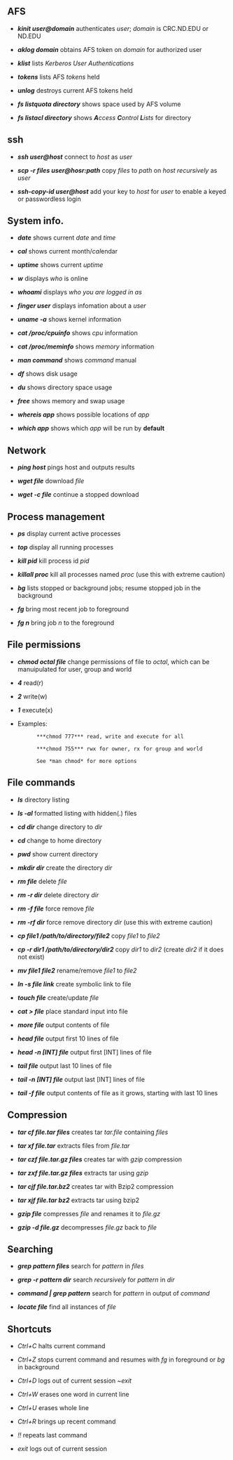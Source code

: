## AFS
- ***kinit user@domain*** authenticates *user*; *domain* is CRC.ND.EDU or ND.EDU

- ***aklog domain*** obtains AFS token on *domain* for authorized user

- ***klist*** lists *Kerberos User Authentications*

- ***tokens*** lists AFS *tokens* held

- ***unlog*** destroys current AFS tokens held

- ***fs listquota directory*** shows space used by AFS volume

- ***fs listacl directory*** shows ***A****ccess* ***C****ontrol* ***L****ists* for directory

## ssh
- ***ssh user@host*** connect to *host* as *user*

- ***scp -r files user@hosr:path*** copy *files* to *path* on *host* *recursively* as *user*

- ***ssh-copy-id user@host*** add your key to *host* for *user* to enable a keyed or passwordless login

## System info.
- ***date*** shows current *date* and *time*

- ***cal*** shows current month/*cal*endar

- ***uptime*** shows current *uptime*

- ***w*** displays *who* is online

- ***whoami*** displays *who you are logged in as*

- ***finger user*** displays infomation about a *user*

- ***uname -a*** shows kernel information

- ***cat /proc/cpuinfo*** shows *cpu* information

- ***cat /proc/meminfo*** shows *memory* information

- ***man command*** shows *command* manual

- ***df*** shows disk usage

- ***du*** shows directory space usage

- ***free*** shows memory and swap usage

- ***whereis app*** shows possible locations of *app*

- ***which app*** shows which *app* will be run by **default**

## Network
- ***ping host*** pings host and outputs results

- ***wget file*** download *file*

- ***wget -c file*** continue a stopped download

## Process management
- ***ps*** display current active processes

- ***top*** display all running processes

- ***kill pid*** kill process id *pid*

- ***killall proc*** kill all processes named *proc* (use this with extreme caution)

- ***bg*** lists stopped or background jobs; resume stopped job in the background

- ***fg*** bring most recent job to foreground

- ***fg n*** bring job *n* to the foreground

## File permissions
- ***chmod octal file*** change permissions of file to *octal*, which can be manuipulated for user, group and world

- ***4*** read(r)

- ***2*** write(w)

- ***1*** execute(x)

- Examples: 
                     
            ***chmod 777*** read, write and execute for all

            ***chmod 755*** rwx for owner, rx for group and world
                  
            See *man chmod* for more options

## File commands
- ***ls*** directory listing

- ***ls -al*** formatted listing with hidden(.) files

- ***cd dir*** change directory to *dir*

- ***cd*** change to home directory

- ***pwd*** show current directory

- ***mkdir dir*** create the directory *dir*

- ***rm file*** delete *file*

- ***rm -r dir*** delete directory *dir*

- ***rm -f file*** force remove *file*

- ***rm -rf dir*** force remove directory *dir* (use this with extreme caution)

- ***cp file1 /path/to/directory/file2*** copy *file1* to *file2*

- ***cp -r dir1 /path/to/directory/dir2*** copy *dir1* to *dir2* (create *dir2* if it does not exist)

- ***mv file1 file2*** rename/remove *file1* to *file2*

- ***ln -s file link*** create symbolic link to file

- ***touch file*** create/update *file*

- ***cat > file*** place standard input into file

- ***more file*** output contents of file

- ***head file*** output first 10 lines of file

- ***head -n [INT] file*** output first [INT] lines of file

- ***tail file*** output last 10 lines of file

- ***tail -n [INT] file*** output last [INT] lines of file

- ***tail -f file*** output contents of file as it grows, starting with last 10 lines

## Compression
- ***tar cf file.tar files*** creates tar *tar.file* containing *files*

- ***tar xf file.tar*** extracts files from *file.tar*

- ***tar czf file.tar.gz files*** creates tar with *gzip* compression

- ***tar zxf file.tar.gz files*** extracts tar using *gzip*

- ***tar cjf file.tar.bz2*** creates tar with Bzip2 compression

- ***tar xjf file.tar bz2*** extracts tar using bzip2

- ***gzip file*** compresses *file* and renames it to *file.gz*

- ***gzip -d file.gz*** decompresses *file.gz* back to *file*

## Searching
- ***grep pattern files*** search for *pattern* in *files*

- ***grep -r pattern dir*** search *recursively* for *pattern* in *dir*

- ***command | grep pattern*** search for *pattern* in output of *command*

- ***locate file*** find all instances of *file*

## Shortcuts
- *Ctrl+C* halts current command

- *Ctrl+Z* stops current command and resumes with *fg* in foreground or *bg* in background

- *Ctrl+D* logs out of current session ~*exit*

- *Ctrl+W* erases one word in current line

- *Ctrl+U* erases whole line

- *Ctrl+R* brings up recent command

- *!!* repeats last command

- *exit* logs out of current session
